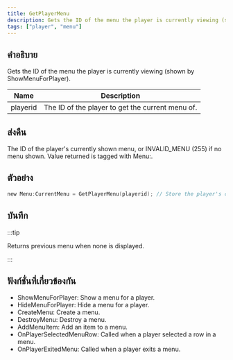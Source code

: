 ```yaml
---
title: GetPlayerMenu
description: Gets the ID of the menu the player is currently viewing (shown by ShowMenuForPlayer).
tags: ["player", "menu"]
---
```


## คำอธิบาย

Gets the ID of the menu the player is currently viewing (shown by ShowMenuForPlayer).

| Name     | Description                                      |
| -------- | ------------------------------------------------ |
| playerid | The ID of the player to get the current menu of. |

## ส่งคืน

The ID of the player's currently shown menu, or INVALID_MENU (255) if no menu shown. Value returned is tagged with Menu:.

## ตัวอย่าง

```c
new Menu:CurrentMenu = GetPlayerMenu(playerid); // Store the player's current menu in 'CurrentMenu'
```

## บันทึก

:::tip

Returns previous menu when none is displayed.

:::

## ฟังก์ชั่นที่เกี่ยวข้องกัน

- ShowMenuForPlayer: Show a menu for a player.
- HideMenuForPlayer: Hide a menu for a player.
- CreateMenu: Create a menu.
- DestroyMenu: Destroy a menu.
- AddMenuItem: Add an item to a menu.
- OnPlayerSelectedMenuRow: Called when a player selected a row in a menu.
- OnPlayerExitedMenu: Called when a player exits a menu.
